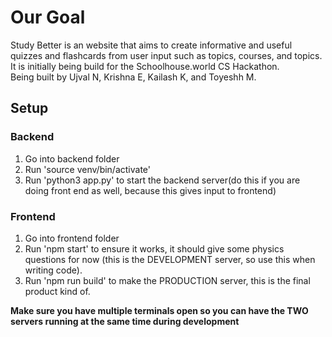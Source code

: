 # Our Goal
Study Better is an website that aims to create informative and useful quizzes and flashcards from user input such as topics, courses, and topics.<br>
It is initially being build for the Schoolhouse.world CS Hackathon.<br>
Being built by Ujval N, Krishna E, Kailash K, and Toyeshh M.

## Setup
### Backend
1. Go into backend folder
2. Run 'source venv/bin/activate'
3. Run 'python3 app.py' to start the backend server(do this if you are doing front end as well, because this gives input to frontend)

### Frontend
1. Go into frontend folder
2. Run 'npm start' to ensure it works, it should give some physics questions for now (this is the DEVELOPMENT server, so use this when writing code).
3. Run 'npm run build' to make the PRODUCTION server, this is the final product kind of.

**Make sure you have multiple terminals open so you can have the TWO servers running at the same time during development**
